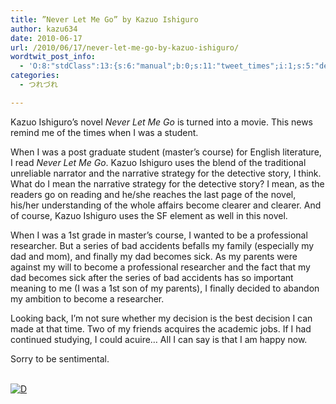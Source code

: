 ```yaml
---
title: ”Never Let Me Go” by Kazuo Ishiguro
author: kazu634
date: 2010-06-17
url: /2010/06/17/never-let-me-go-by-kazuo-ishiguro/
wordtwit_post_info:
  - 'O:8:"stdClass":13:{s:6:"manual";b:0;s:11:"tweet_times";i:1;s:5:"delay";i:0;s:7:"enabled";i:1;s:10:"separation";s:2:"60";s:7:"version";s:3:"3.7";s:14:"tweet_template";b:0;s:6:"status";i:2;s:6:"result";a:0:{}s:13:"tweet_counter";i:2;s:13:"tweet_log_ids";a:1:{i:0;i:5287;}s:9:"hash_tags";a:0:{}s:8:"accounts";a:1:{i:0;s:7:"kazu634";}}'
categories:
  - つれづれ

---
```

<div class="section">
<p>
    Kazuo Ishiguro&#8217;s novel <i>Never Let Me Go</i> is turned into a movie. This news remind me of the times when I was a student.
</p>
  
<p>
    When I was a post graduate student (master&#8217;s course) for English literature, I read <i>Never Let Me Go</i>. Kazuo Ishiguro uses the blend of the traditional unreliable narrator and the narrative strategy for the detective story, I think. What do I mean the narrative strategy for the detective story? I mean, as the readers go on reading and he/she reaches the last page of the novel, his/her understanding of the whole affairs become clearer and clearer. And of course, Kazuo Ishiguro uses the SF element as well in this novel.
</p>
  
<p>
</p>
  
<p>
    When I was a 1st grade in master&#8217;s course, I wanted to be a professional researcher. But a series of bad accidents befalls my family (especially my dad and mom), and finally my dad becomes sick. As my parents were against my will to become a professional researcher and the fact that my dad becomes sick after the series of bad accidents has so important meaning to me (I was a 1st son of my parents), I finally decided to abandon my ambition to become a researcher.
</p>
  
<p>
    Looking back, I&#8217;m not sure whether my decision is the best decision I can made at that time. Two of my friends acquires the academic jobs. If I had continued studying, I could acuire&#8230; All I can say is that I am happy now.
</p>
  
<p>
    Sorry to be sentimental.
</p>
  
<p>
<br /> <a href="http://d.hatena.ne.jp/video/youtube/PZI-QEbbUik" onclick="__gaTracker('send', 'event', 'outbound-article', 'http://d.hatena.ne.jp/video/youtube/PZI-QEbbUik', '');" alt="この動画を含む日記"><img src="http://d.hatena.ne.jp/images/d_entry.gif" alt="D" border="0" style="vertical-align: bottom;" title="この動画を含む日記" /></a>
</p>
</div>